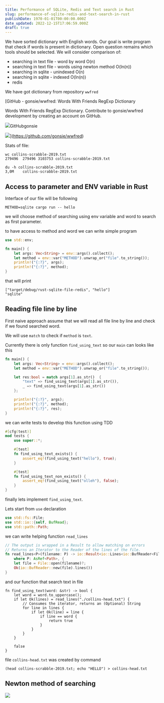 ```yaml
---
title: Performance of SQLite, Redis and Text search in Rust
slug: performance-of-sqlite-redis-and-text-search-in-rust
publishDate: 1970-01-01T00:00:00.000Z
date_updated: 2022-12-15T17:06:59.000Z
draft: true
---
```


We have sorted dictionary with English words. Our goal is write program that check if words is present in dictionary. Open question remains which tools should be selected. We will consider comparison of:

* searching in text file - word by word O(n)
* searching in text file - words using newton method O(ln(n))
* searching in sqlite - unindexed O(n)
* searching in sqlite - indexed O(ln(n))
* redis

We have got dictionary from repository `wwfred`

[GitHub - gonsie/wwfred: Words With Friends RegExp Dictionary

Words With Friends RegExp Dictionary. Contribute to gonsie/wwfred development by creating an account on GitHub.

![](https://github.githubassets.com/favicons/favicon.svg)GitHubgonsie

![](https://opengraph.githubassets.com/f97300f56c2cee93b137b3e0e5a0b248ec5f4c49314b86bbde0bb4d3575e25d5/gonsie/wwfred)](https://github.com/gonsie/wwfred)

Stats of file:

```
wc collins-scrabble-2019.txt
279496  279496 3103753 collins-scrabble-2019.txt
```

```
du -h collins-scrabble-2019.txt
3,0M    collins-scrabble-2019.txt
```

## Access to parameter and ENV variable in Rust

Interface of our file will be following

```
METHOD=sqlite cargo run -- hello
```

we will choose method of searching using env variable and word to search as first parameter.

to have access to method and word we can write simple program

```rust
use std::env;

fn main() {
    let args: Vec<String> = env::args().collect();
    let method = env::var("METHOD").unwrap_or("file".to_string());
    println!("{:?}", args);
    println!("{:?}", method);
}
```

that will print

```
["target/debug/rust-sqlite-file-redis", "hello"]
"sqlite"
```

## Reading file line by line

First naive approach assume that we will read all file line by line and check if we found searched word.

We will use `match` to check if `method` is `text`.

Currently there is only function `find_using_text` so our `main` can looks like this

```rust
fn main() {
    let args: Vec<String> = env::args().collect();
    let method = env::var("METHOD").unwrap_or("file".to_string());

    let res:bool = match args[1].as_str()  {
        "text" => find_using_text(args[1].as_str()),
        _ => find_using_text(args[1].as_str())
    };

    println!("{:?}", args);
    println!("{:?}", method);
    println!("{:?}", res);
}
```

we can write tests to develop this function using TDD

```rust
#[cfg(test)]
mod tests {
    use super::*;

    #[test]
    fn find_using_text_exists() {
        assert_eq!(find_using_text("hello"), true);
    }

    #[test]
    fn find_using_text_non_exists() {
        assert_eq!(find_using_text("olleh"), false);
    }
}
```

finally lets implement `find_using_text`.

Lets start from `use` declaration

```rust
use std::fs::File;
use std::io::{self, BufRead};
use std::path::Path;
```

we can write helping function `read_lines`

```rust
// The output is wrapped in a Result to allow matching on errors
// Returns an Iterator to the Reader of the lines of the file.
fn read_lines<P>(filename: P) -> io::Result<io::Lines<io::BufReader<File>>>
    where P: AsRef<Path>, {
    let file = File::open(filename)?;
    Ok(io::BufReader::new(file).lines())
}
```

and our function that search text in file

```
fn find_using_text(word: &str) -> bool {
    let word = word.to_uppercase();
    if let Ok(lines) = read_lines("./collins-head.txt") {
        // Consumes the iterator, returns an (Optional) String
        for line in lines {
            if let Ok(line) = line {
                if line == word {
                    return true
                }
            }
        }
    }

    false
}
```

file `collins-head.txt` was created by command

```
(head collins-scrabble-2019.txt; echo "HELLO") > collins-head.txt
```

## Newton method of searching

![](https://preciselab.io/content/images/2022/12/2022-12-15_21-05.png)
